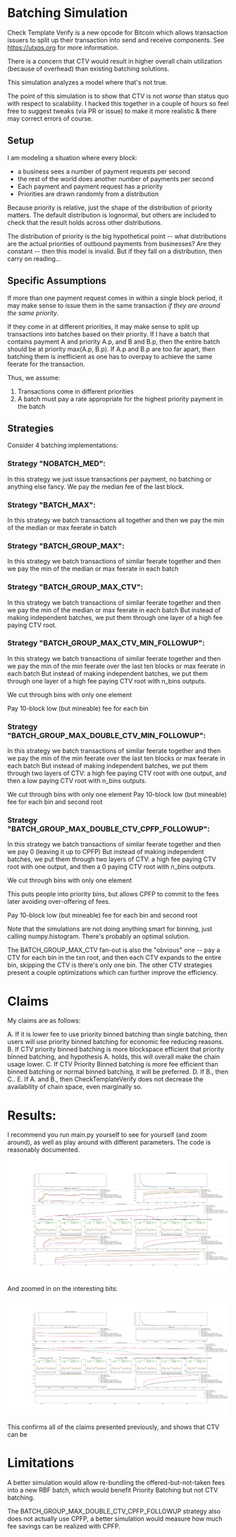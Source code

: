 # Batching Simulation

Check Template Verify is a new opcode for Bitcoin which allows transaction
issuers to split up their transaction into send and receive components. See
https://utxos.org for more information.

There is a concern that CTV would result in higher overall chain utilization
(because of overhead) than existing batching solutions.


This simulation analyzes a model where that's not true.

The point of this simulation is to show that CTV is not *worse* than status quo
with respect to scalability. I hacked this together in a couple of hours so feel
free to suggest tweaks (via PR or issue) to make it more realistic & there may
correct errors of course.

## Setup

I am modeling a situation where every block:

- a business sees a number of payment requests per second
- the rest of the world does another number of payments per second
- Each payment and payment request has a priority
- Priorities are drawn randomly from a distribution

Because priority is relative, just the shape of the distribution of priority
matters. The default distribution is lognormal, but others are included to check
that the result holds across other distributions.

The distribution of priority is the big hypothetical point -- what distributions
are the actual priorities of outbound payments from businesses? Are they
constant -- then this model is invalid. But if they fall on a distribution, then
carry on reading...

## Specific Assumptions

If more than one payment request comes in within a single block period, it may
make sense to issue them in the same transaction *if they are around the same
priority*.

If they come in at different priorities, it may make sense to split up
transactions into batches based on their priority. If I have a batch that
contains payment A and priority A.p, and B and B.p, then the entire batch should
be at priority max(A.p, B.p). If A.p and B.p are too far apart, then batching
them is inefficient as one has to overpay to achieve the same feerate for the 
transaction.

Thus, we assume:

1. Transactions come in different priorities
1. A batch must pay a rate appropriate for the highest priority payment in the
   batch

## Strategies

Consider 4 batching implementations:


### Strategy "NOBATCH_MED":
 In this strategy we just issue transactions per payment, no
 batching or anything else fancy. We pay the median fee of the
 last block.
### Strategy "BATCH_MAX":
 In this strategy we batch transactions all together and then
 we pay the min of the median or max feerate in batch
### Strategy "BATCH_GROUP_MAX":
 In this strategy we batch transactions of similar feerate
 together and then we pay the min of the median or max feerate
 in each batch
### Strategy "BATCH_GROUP_MAX_CTV":
 In this strategy we batch transactions of similar feerate
 together and then we pay the min of the median or max feerate
 in each batch
 But instead of making independent batches, we put them through
 one layer of a high fee paying CTV root.
### Strategy "BATCH_GROUP_MAX_CTV_MIN_FOLLOWUP":
 In this strategy we batch transactions of similar feerate
 together and then we pay the min of the min feerate over the
 last ten blocks or max feerate in each batch
 But instead of making independent batches, we put them through
 one layer of a high fee paying CTV root with n_bins outputs.

 We cut through bins with only one element

 Pay 10-block low (but mineable) fee for each bin

### Strategy "BATCH_GROUP_MAX_DOUBLE_CTV_MIN_FOLLOWUP":
 In this strategy we batch transactions of similar feerate
 together and then we pay the min of the min feerate over the
 last ten blocks or max feerate in each batch
 But instead of making independent batches, we put them through
 two layers of CTV: a high fee paying CTV root with one output,
 and then a low paying CTV root with n_bins outputs.

 We cut through bins with only one element
 Pay 10-block low (but mineable) fee for each bin and second
 root

### Strategy "BATCH_GROUP_MAX_DOUBLE_CTV_CPFP_FOLLOWUP":
 In this strategy we batch transactions of similar feerate
 together and then we pay 0 (leaving it up to CPFP)
 But instead of making independent batches, we put them through
 two layers of CTV: a high fee paying CTV root with one output,
 and then a 0 paying CTV root with n_bins outputs.

 We cut through bins with only one element

 This puts people into priority bins, but allows CPFP to commit
 to the fees later avoiding over-offering of fees.

 Pay 10-block low (but mineable) fee for each bin and second
 root


Note that the simulations are not doing anything smart for binning, just calling
numpy.histogram. There's probably an optimal solution.

The BATCH_GROUP_MAX_CTV fan-out is also the "obvious" one -- pay a CTV for each bin in the txn
root, and then each CTV expands to the entire bin, skipping the CTV is there's
only one bin. The other CTV strategies present a couple optimizations which can
further improve the efficiency.


# Claims
My claims are as follows:

A. If it is lower fee to use priority binned batching than single batching, then
users will use priority binned batching for economic fee reducing reasons.
B. If CTV priority binned batching is more blockspace efficient that priority
binned batching, and hypothesis A. holds, this will overall make the chain usage
lower.
C. If CTV Priority Binned batching is more fee efficient than binned batching or
normal binned batching, it will be preferred.
D. If B., then C..
E. If A. and B., then CheckTemplateVerify does not decrease the availability of
chain space, even marginally so.

# Results:

I recommend you run main.py yourself to see for yourself (and zoom around), as
well as play around with different parameters. The code is reasonably
documented.

![](examples/ExampleRunUnzoomed.png)

And zoomed in on the interesting bits:

![](examples/ExampleRunZoomed.png)

This confirms all of the claims presented previously, and shows that CTV can be 

# Limitations

A better simulation would allow re-bundling the offered-but-not-taken fees into
a new RBF batch, which would benefit Priority Batching but not CTV batching.

The BATCH_GROUP_MAX_DOUBLE_CTV_CPFP_FOLLOWUP strategy also does not actually
use CPFP, a better simulation would measure how much fee savings can be realized
with CPFP.
